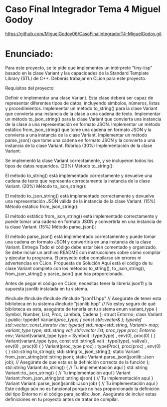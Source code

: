# Caso Final Integrador Tema 4 Miguel Godoy
https://github.com/MiguelGodoy06/CasoFinalIntegradorT4-MiguelGodoy.git
# Enunciado:
Para este proyecto, se te pide que implementes un intérprete "tiny-lisp" basado en la clase Variant y las capacidades de la Standard Template Library (STL) de C++. Deberás trabajar en CLion para este proyecto.

Requisitos del proyecto:

Definir e implementar una clase Variant. Esta clase deberá ser capaz de representar diferentes tipos de datos, incluyendo símbolos, números, listas y procedimientos.
Implementar un método to_string() para la clase Variant que convierta una instancia de la clase a una cadena de texto.
Implementar un método to_json_string() para la clase Variant que convierta una instancia de la clase a una representación en formato JSON.
Implementar un método estático from_json_string() que tome una cadena en formato JSON y la convierta a una instancia de la clase Variant.
Implementar un método parse_json() que tome una cadena en formato JSON y la convierta a una instancia de la clase Variant.
Rúbrica
(30%) Implementación de la clase Variant:

Se implementó la clase Variant correctamente, y se incluyeron todos los tipos de datos requeridos.
(20%) Método to_string():

El método to_string() está implementado correctamente y devuelve una cadena de texto que representa correctamente la instancia de la clase Variant.
(20%) Método to_json_string():

El método to_json_string() está implementado correctamente y devuelve una representación JSON válida de la instancia de la clase Variant.
(15%) Método estático from_json_string():

El método estático from_json_string() está implementado correctamente y puede tomar una cadena en formato JSON y convertirla en una instancia de la clase Variant.
(15%) Método parse_json():

El método parse_json() está implementado correctamente y puede tomar una cadena en formato JSON y convertirla en una instancia de la clase Variant.
Entrega
Todo el código debe estar bien comentado y organizado.
Se debe incluir un archivo README con instrucciones sobre cómo compilar y ejecutar tu programa.
El proyecto debe compilarse sin errores ni advertencias en CLion.
Propuesta de Solución
Aquí está el código de tu clase Variant completo con los métodos to_string(), to_json_string(), from_json_string() y parse_json() que has proporcionado.

Antes de pegar el código en CLion, necesitas tener la librería json11 y la supuesta jsonlib instalada en tu sistema.

#include <vector>
#include <string> #include <map> #include "json11.hpp" // Asegúrate de tener esta biblioteca en tu sistema #include "jsonlib.hpp" // No estoy seguro de qué biblioteca es esta, asegúrate de tenerla en tu sistema enum variant_type { Symbol, Number, List, Proc, Lambda, Cadena }; struct Entorno; class Variant { public: typedef Variant(*proc_type) ( const std::vector<Variant>& ); typedef std::vector<Variant>::const_iterator iter; typedef std::map<std::string, Variant> map; variant_type type; std::string val; std::vector<Variant> list; proc_type proc; Entorno* env; Variant(variant_type type = Symbol) : type(type) , env(0), proc(0) { } Variant(variant_type type, const std::string& val) : type(type), val(val) , env(0) , proc(0) { } Variant(proc_type proc) : type(Proc), proc(proc) , env(0) { } std::string to_string(); std::string to_json_string(); static Variant from_json_string(std::string json); static Variant parse_json(jsonlib::Json job); // Asegúrate de que esta es la definición correcta de la función }; std::string Variant::to_string() { // Tu implementación aquí } std::string Variant::to_json_string() { // Tu implementación aquí } Variant Variant::from_json_string(std::string sjson) { // Tu implementación aquí } Variant Variant::parse_json(jsonlib::Json job) { // Tu implementación aquí }
Este código aún no es funcional porque no has proporcionado la definición del tipo Entorno ni el código para jsonlib::Json. Asegúrate de incluir estas definiciones en tu proyecto antes de tratar de compilar.


